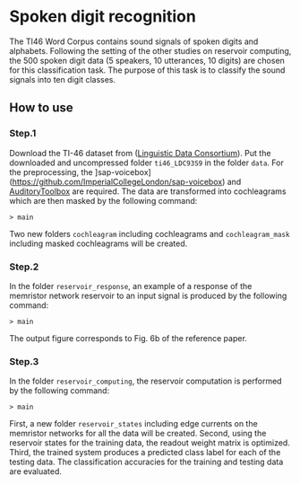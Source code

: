 # Spoken digit recognition
The TI46 Word Corpus contains sound signals of spoken digits and alphabets.
Following the setting of the other studies on reservoir computing, the 500 spoken digit data (5 speakers, 10 utterances, 10 digits) 
are chosen for this classification task. 
The purpose of this task is to classify the sound signals into ten digit classes.

  ## How to use
  ### Step.1
  Download the TI-46 dataset from ([Linguistic Data Consortium](https://catalog.ldc.upenn.edu/LDC93S9)). 
  Put the downloaded and uncompressed folder ```ti46_LDC93S9``` in the folder  ```data```.
  For the preprocessing, the ]sap-voicebox](https://github.com/ImperialCollegeLondon/sap-voicebox) 
  and [AuditoryToolbox](https://engineering.purdue.edu/~malcolm/interval/1998-010/) are required. 
  The data are transformed into cochleagrams which are then masked by the following command:
  ```
  > main
  ```
  
  Two new folders ```cochleagram``` including cochleagrams and ```cochleagram_mask``` including masked cochleagrams will be created.
  
  ### Step.2
  In the folder ```reservoir_response```, an example of a response of the memristor network reservoir to an input signal is produced by the following command:
  ```
  > main
  ```
  
  The output figure corresponds to Fig. 6b of the reference paper.
  
  
  ### Step.3 
  In the folder ```reservoir_computing```, the reservoir computation is performed by the following command:
  ```
  > main
  ```
  
  First, a new folder ```reservoir_states``` including edge currents on the memristor networks for all the data will be created.
  Second, using the reservoir states for the training data, the readout weight matrix is optimized.
  Third, the trained system produces a predicted class label for each of the testing data.
  The classification accuracies for the training and testing data are evaluated.

